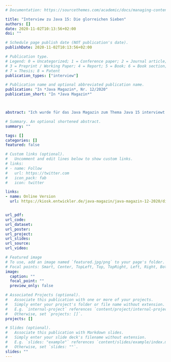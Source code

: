 ```yaml
---
# Documentation: https://sourcethemes.com/academic/docs/managing-content/

title: "Interview zu Java 15: Die glorreichen Sieben"
authors: []
date: 2020-11-02T10:13:56+02:00
doi: ""

# Schedule page publish date (NOT publication's date).
publishDate: 2020-11-02T10:13:56+02:00

# Publication type.
# Legend: 0 = Uncategorized; 1 = Conference paper; 2 = Journal article;
# 3 = Preprint / Working Paper; 4 = Report; 5 = Book; 6 = Book section;
# 7 = Thesis; 8 = Patent
publication_types: ["interview"]

# Publication name and optional abbreviated publication name.
publication: "In *Java Magazin*, Nr. 12/2020"
publication_short: "In *Java Magazin*"



abstract: "Ich wurde für das Java Magazin zum Thema Java 15 interviewt. "

# Summary. An optional shortened abstract.
summary: ""

tags: []
categories: []
featured: false

# Custom links (optional).
#   Uncomment and edit lines below to show custom links.
# links:
# - name: Follow
#   url: https://twitter.com
#   icon_pack: fab
#   icon: twitter

links:
- name: Online Version
  url: https://kiosk.entwickler.de/java-magazin/java-magazin-12-2020/die-glorreichen-7/


url_pdf:
url_code:
url_dataset:
url_poster:
url_project:
url_slides:
url_source:
url_video:

# Featured image
# To use, add an image named `featured.jpg/png` to your page's folder.
# Focal points: Smart, Center, TopLeft, Top, TopRight, Left, Right, BottomLeft, Bottom, BottomRight.
image:
  caption: ""
  focal_point: ""
  preview_only: false

# Associated Projects (optional).
#   Associate this publication with one or more of your projects.
#   Simply enter your project's folder or file name without extension.
#   E.g. `internal-project` references `content/project/internal-project/index.md`.
#   Otherwise, set `projects: []`.
projects: []

# Slides (optional).
#   Associate this publication with Markdown slides.
#   Simply enter your slide deck's filename without extension.
#   E.g. `slides: "example"` references `content/slides/example/index.md`.
#   Otherwise, set `slides: ""`.
slides: ""
---
```

